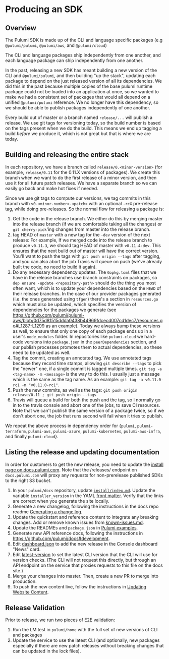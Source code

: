 # Producing an SDK

## Overview

The Pulumi SDK is made up of the CLI and language specific packages (e.g `@pulumi/pulumi`, `@pulumi/aws`, and `@pulumi/cloud`)

The CLI and language packages ship independently from one another, and each language package can ship independently from one another.

In the past, releasing a new SDK has meant building a new version of the CLI and `@pulumi/pulumi`, and then building "up the stack", updating each package to depend on the just released version of all its dependencies. We did this in the past because multiple copies of the base pulumi runtime package could not be loaded into an application at once, so we wanted to make we had a consistent set of packages that would all depend on a unified `@pulumi/pulumi` reference.  We no longer have this dependency, so we should be able to publish packages independently of one another.

Every build out of master or a branch named `release/...` will publish a release.  We use git tags for versioning today, so the build number is based on the tags present when we do the build. This means we end up tagging a build *before* we produce it, which is not great but that is where we are today.

## Building and releasing the entire stack

In each repository, we have a branch called `release/0.<minor-version>` (for example, `release/0.11` for the 0.11.X versions of packages).  We create this branch when we want to do the first release of a minor version, and then use it for all future patch releases.  We have a separate branch so we can easily go back and make hot fixes if needed.

Since we use git tags to compute our versions, we tag commits in this branch with `v0.<minor-number>.<patch>` with an optional `-rcX` pre-release tag, while doing pre-releases.  So the normal flow for releasing a package is:

1. Get the code in the release branch.  We either do this by merging master into the release branch (if we are comfortable taking all the changes) or `git cherry-pick`'ing changes from master into the release branch.
2. tag HEAD of `master` with a new tag for the `-dev` version of the next release:  For example, If we merged code into the release branch to produce `v0.11.3`, we should tag HEAD of master with `v0.11.4-dev`.  This ensures that the next build out of master will have the correct version.  You'll want to push the tags with `git push origin --tags` after tagging, and you can also abort the job Travis will queue on push (we've already built the code, no need to build it again).
3. Do any necessary dependency updates.  The `Gopkg.toml` files that we have in the release branches use branch constraints on packages, so `dep ensure -update <repository-path>` should do the thing you most often want, which is to update your dependencies based on the `HEAD` of their release branches.  In the case of our provider packages generated (i.e. the ones generated using `tfgen`) there's a section in `resources.go` which must also be updated, which specifies the version of dependencies for the packages we generate (see https://github.com/pulumi/pulumi-aws/blob/0d75d81515ddda0438b44969fdcecd007cd1dec7/resources.go#L1287-L1299 as an example).  Today we always bump these versions as well, to ensure that only one copy of each package ends up in a user's `node_modules` folder.  In repositories like `pulumi-cloud` we hard-code versions into `package.json` in the `peerDependencies` section, and our publish processes promotes them to actual dependencies, so these need to be updated as well.
4. Tag the commit, creating an annotated tag.  We use annotated tags because they record time stamps, allowing `git describe --tags` to pick the "newer" one, if a single commit is tagged multiple times.  `git tag -a <tag-name> -m <message>` is the way to do this.  I usually just a message which is the same as the tag name.  As an example: `git tag -a v0.11.0-rc1 -m "v0.11.0-rc1"`.
5. Push the new commits, as well as the tags: `git push origin release/0.11 ; git push origin --tags`
6. Travis will queue a build for both the push and the tag, so I normally go in to the travis console and abort one of the jobs, to save CI resources.  Note that we can't publish the same version of a package twice, so if we don't abort one, the job that runs second will fail when it tries to publish.

We repeat the above process in dependency order for {`pulumi`, `pulumi-terraform`, `pulumi-aws`, `pulumi-azure`, `pulumi-kubernetes`, `pulumi-aws-infra`, and finally `pulumi-cloud`}.

## Listing the release and updating documentation

In order for customers to get the new release, you need to update the [install page on docs.pulumi.com](https://docs.pulumi.com/install/). Note that the /releases/ endpoint on `docs.pulumi.com` will proxy any requests for non-prerelease published SDKs to the right S3 bucket.

1. In your `pulumi/docs` repository, update [`install/index.md`](https://github.com/pulumi/docs/blob/master/install/index.md). Update the variable `installer_version` in the YAML [front matter](https://jekyllrb.com/docs/frontmatter/). Verify that the links are correct when you generate the site locally.
2. Generate a new changelog, following the instructions in the docs repo readme [Generating a change log](https://github.com/pulumi/docs#generating-a-change-log).
3. Update the quickstart and reference content to integrate any breaking changes. Add or remove known issues from [known-issues.md](https://github.com/pulumi/docs/blob/master/reference/known-issues.md).
4. Update the READMEs and `package.json` in [Pulumi examples](https://github.com/pulumi/examples). 
5. Generate new API reference docs, following the instructions in https://github.com/pulumi/docs#development. 
6. Edit [dashboard.json](https://github.com/pulumi/docs/blob/master/dashboard.json) to add the new release in the Console dashboard "News" card.
7. Edit [latest-version](https://github.com/pulumi/docs/blob/master/latest-version) to set the latest CLI version that the CLI will use for version checks. (The CLI will not request this directly, but through an API endpoint on the service that proxies requests to this file on the docs site.)
8. Merge your changes into master. Then, create a new PR to merge into production.
9. To push the new content live, follow the instructions in [Updating Website Content](https://github.com/pulumi/home/wiki/Updating-the-Docs-Website#updating-website-content).

## Release Validation

Prior to release, we run two pieces of E2E validation:
1. Run the LM test in `pulumi/home` with the full set of new versions of CLI and packages
2. Update the service to use the latest CLI (and optionally, new packages especially if there are new patch releases without breaking changes that can be updated in the lock files).